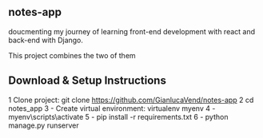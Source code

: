## notes-app

doucmenting my journey of learning front-end development with react and back-end with Django. 

This project combines the two of them


## Download & Setup Instructions

1 Clone project: git clone https://github.com/GianlucaVend/notes-app
2  cd notes_app
3 - Create virtual environment: virtualenv myenv
4 - myenv\scripts\activate
5 - pip install -r requirements.txt
6 - python manage.py runserver
